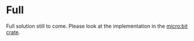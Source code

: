 # Full

Full solution still to come.
Please look at the implementation in the [micro:bit crate](https://github.com/therealprof/microbit]).